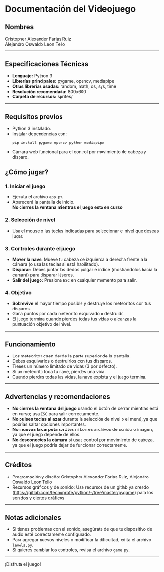 # Documentación del Videojuego

## Nombres

Cristopher Alexander Farias Ruiz  
Alejandro Oswaldo Leon Tello

---

## Especificaciones Técnicas

- **Lenguaje:** Python 3
- **Librerías principales:** pygame, opencv, mediapipe
- **Otras librerías usadas:** random, math, os, sys, time
- **Resolución recomendada:** 800x600
- **Carpeta de recursos:** sprites/

---

## Requisitos previos

- Python 3 instalado.
- Instalar dependencias con:
  ```
  pip install pygame opencv-python mediapipe
  ```
- Cámara web funcional para el control por movimiento de cabeza y disparo.

## ¿Cómo jugar?

### 1. Iniciar el juego

- Ejecuta el archivo `app.py`.
- Aparecerá la pantalla de inicio.  
  **No cierres la ventana mientras el juego está en curso.**

### 2. Selección de nivel

- Usa el mouse o las teclas indicadas para seleccionar el nivel que deseas jugar.

### 3. Controles durante el juego

- **Mover la nave:** Mueve tu cabeza de izquierda a derecha frente a la cámara (o usa las teclas si está habilitado).
- **Disparar:** Debes juntar los dedos pulgar e indice (mostrandolos hacia la camará) para disparar láseres.
- **Salir del juego:** Presiona `ESC` en cualquier momento para salir.

### 4. Objetivo

- **Sobrevive** el mayor tiempo posible y destruye los meteoritos con tus disparos.
- Gana puntos por cada meteorito esquivado o destruido.
- El juego termina cuando pierdes todas tus vidas o alcanzas la puntuación objetivo del nivel.

---

## Funcionamiento

- Los meteoritos caen desde la parte superior de la pantalla.
- Debes esquivarlos o destruirlos con tus disparos.
- Tienes un número limitado de vidas (3 por defecto).
- Si un meteorito toca tu nave, pierdes una vida.
- Cuando pierdes todas las vidas, la nave explota y el juego termina.

---

## Advertencias y recomendaciones

- **No cierres la ventana del juego** usando el botón de cerrar mientras está en curso; usa `ESC` para salir correctamente.
- **No pulses teclas al azar** durante la selección de nivel o el menú, ya que podrías saltar opciones importantes.
- **No muevas la carpeta `sprites`** ni borres archivos de sonido o imagen, ya que el juego depende de ellos.
- **No desconectes la cámara** si usas control por movimiento de cabeza, ya que el juego podría dejar de funcionar correctamente.

---

## Créditos

- Programación y diseño: Cristopher Alexander Farias Ruiz, Alejandro Oswaldo Leon Tello
- Recursos gráficos y de sonido: Use recursos de un gitlab ya creado (https://gitlab.com/tecnoprofe/python/-/tree/master/pygame) para los sonidos y ciertos gráficos

---

## Notas adicionales

- Si tienes problemas con el sonido, asegúrate de que tu dispositivo de audio esté correctamente configurado.
- Para agregar nuevos niveles o modificar la dificultad, edita el archivo `levels.py`.
- Si quieres cambiar los controles, revisa el archivo `game.py`.

---

¡Disfruta el juego!

